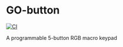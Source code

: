 # GO-button

[![CI](https://github.com/gztproject/GO-button/actions/workflows/main.yml/badge.svg)](https://github.com/gztproject/GO-button/actions/workflows/main.yml)

A programmable 5-button RGB macro keypad


